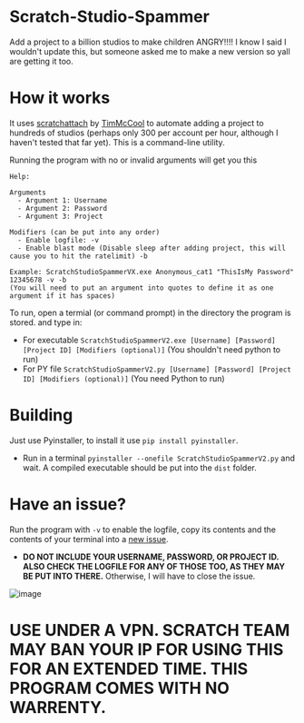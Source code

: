 # Scratch-Studio-Spammer 
Add a project to a billion studios to make children ANGRY!!!! I know I said I wouldn't update this, but someone asked me to make a new version so yall are getting it too.

# How it works
It uses [scratchattach](https://github.com/TimMcCool/scratchattach) by [TimMcCool](https://github.com/TimMcCool) to automate adding a project to hundreds of studios (perhaps only 300 per account per hour, although I haven't tested that far yet).
This is a command-line utility.

Running the program with no or invalid arguments will get you this
```
Help:

Arguments
  - Argument 1: Username
  - Argument 2: Password
  - Argument 3: Project

Modifiers (can be put into any order)
  - Enable logfile: -v
  - Enable blast mode (Disable sleep after adding project, this will cause you to hit the ratelimit) -b

Example: ScratchStudioSpammerVX.exe Anonymous_cat1 "ThisIsMy Password" 12345678 -v -b
(You will need to put an argument into quotes to define it as one argument if it has spaces)
```

To run, open a termial (or command prompt) in the directory the program is stored. and type in:

- For executable `ScratchStudioSpammerV2.exe [Username] [Password] [Project ID] [Modifiers (optional)]` (You shouldn't need python to run)
- For PY file `ScratchStudioSpammerV2.py [Username] [Password] [Project ID] [Modifiers (optional)]` (You need Python to run)

# Building
Just use Pyinstaller, to install it use `pip install pyinstaller`.
- Run in a terminal `pyinstaller --onefile ScratchStudioSpammerV2.py` and wait. A compiled executable should be put into the `dist` folder.

# Have an issue?
Run the program with `-v` to enable the logfile, copy its contents and the contents of your terminal into a [new issue](https://github.com/Anonymous-cat1/Scratch-Studio-Spammer/issues/new).
- **DO NOT INCLUDE YOUR USERNAME, PASSWORD, OR PROJECT ID. ALSO CHECK THE LOGFILE FOR ANY OF THOSE TOO, AS THEY MAY BE PUT INTO THERE.** Otherwise, I will have to close the issue.

![image](https://github.com/user-attachments/assets/c26c7ea4-b7cb-459d-a1e1-b4273b577d91)
# USE UNDER A VPN. SCRATCH TEAM MAY BAN YOUR IP FOR USING THIS FOR AN EXTENDED TIME. THIS PROGRAM COMES WITH NO WARRENTY.
